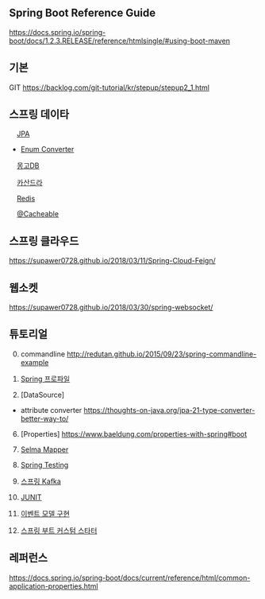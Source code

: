 ## Spring Boot Reference Guide ##
https://docs.spring.io/spring-boot/docs/1.2.3.RELEASE/reference/htmlsingle/#using-boot-maven

## 기본 ##
GIT https://backlog.com/git-tutorial/kr/stepup/stepup2_1.html



## 스프링 데이타 ##
&nbsp;&nbsp;&nbsp;&nbsp;[JPA](https://github.com/gnosia93/spring-sample/blob/master/documentation/data/spring-jpa.md)

* [Enum Converter](https://github.com/gnosia93/spring-sample/blob/master/documentation/data/spring-jpa-enum-converter.md)

&nbsp;&nbsp;&nbsp;&nbsp;[몽고DB](https://github.com/gnosia93/spring-sample/blob/master/documentation/data/spring-data-mongo.md)

&nbsp;&nbsp;&nbsp;&nbsp;[카산드라](https://github.com/gnosia93/spring-sample/blob/master/documentation/data/spring-data-cassandra.md)

&nbsp;&nbsp;&nbsp;&nbsp;[Redis](https://github.com/gnosia93/spring-sample/blob/master/documentation/data/spring-redis.md)

&nbsp;&nbsp;&nbsp;&nbsp;[@Cacheable](https://github.com/gnosia93/spring-sample/blob/master/documentation/data/spring-cache.md)

## 스프링 클라우드 ##

https://supawer0728.github.io/2018/03/11/Spring-Cloud-Feign/


## 웹소켓 ##
https://supawer0728.github.io/2018/03/30/spring-websocket/

## 튜토리얼  ##


0. commandline 
http://redutan.github.io/2015/09/23/spring-commandline-example

1. [Spring 프로파일](https://github.com/gnosia93/spring-sample/blob/master/spring-conf.md)

2. [DataSource]

     
- attribute converter https://thoughts-on-java.org/jpa-21-type-converter-better-way-to/

6. [Properties] https://www.baeldung.com/properties-with-spring#boot

7. [Selma Mapper](https://github.com/gnosia93/spring-sample/blob/master/spring-selma.md)

8. [Spring Testing](https://github.com/gnosia93/spring-sample/blob/master/spring-test.md)

11. [스프링 Kafka](https://github.com/gnosia93/spring-sample/blob/master/spring-kafka.md) 

12. [JUNIT](https://github.com/gnosia93/spring-sample/blob/master/spring-junit.md)

13. [이벤트 모델 구현](https://github.com/gnosia93/spring-sample/blob/master/spring-event.md)

14. [스프링 부트 커스텀 스타터](https://github.com/gnosia93/spring-sample/blob/master/springboot-custom-starter.md)



## 레퍼런스 ##
https://docs.spring.io/spring-boot/docs/current/reference/html/common-application-properties.html

    

